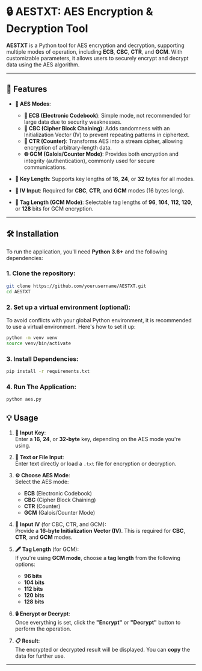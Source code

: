 # 🔒 **AESTXT: AES Encryption & Decryption Tool**

**AESTXT** is a Python tool for AES encryption and decryption, supporting multiple modes of operation, including **ECB**, **CBC**, **CTR**, and **GCM**. With customizable parameters, it allows users to securely encrypt and decrypt data using the AES algorithm.

---

## 🚀 **Features**

- **🔐 AES Modes**:
  - **📂 ECB (Electronic Codebook)**: Simple mode, not recommended for large data due to security weaknesses.
  - **🔗 CBC (Cipher Block Chaining)**: Adds randomness with an Initialization Vector (IV) to prevent repeating patterns in ciphertext.
  - **🔢 CTR (Counter)**: Transforms AES into a stream cipher, allowing encryption of arbitrary-length data.
  - **🌐 GCM (Galois/Counter Mode)**: Provides both encryption and integrity (authentication), commonly used for secure communications.

- **🔑 Key Length**: Supports key lengths of **16**, **24**, or **32** bytes for all modes.
- **🔐 IV Input**: Required for **CBC**, **CTR**, and **GCM** modes (16 bytes long).
- **📏 Tag Length (GCM Mode)**: Selectable tag lengths of **96**, **104**, **112**, **120**, or **128** bits for GCM encryption.

---

## 🛠️ **Installation**

To run the application, you'll need **Python 3.6+** and the following dependencies:

### 1. Clone the repository:

```bash
git clone https://github.com/yourusername/AESTXT.git
cd AESTXT
```
### 2. Set up a virtual environment (optional):

To avoid conflicts with your global Python environment, it is recommended to use a virtual environment. Here's how to set it up:

```bash
python -m venv venv
source venv/bin/activate
```
### 3. Install Dependencies:

```bash
pip install -r requirements.txt
```

### 4. Run The Application:

```bash
python aes.py
```
## 💡 **Usage**

1. **🔑 Input Key**:  
   Enter a **16**, **24**, or **32-byte** key, depending on the AES mode you're using.

2. **📄 Text or File Input**:  
   Enter text directly or load a `.txt` file for encryption or decryption.

3. **⚙️ Choose AES Mode**:  
   Select the AES mode:  
   - **ECB** (Electronic Codebook)  
   - **CBC** (Cipher Block Chaining)  
   - **CTR** (Counter)  
   - **GCM** (Galois/Counter Mode)

4. **🔑 Input IV** (for CBC, CTR, and GCM):  
   Provide a **16-byte Initialization Vector (IV)**. This is required for **CBC**, **CTR**, and **GCM** modes.

5. **🖋️ Tag Length** (for GCM):  
   If you're using **GCM mode**, choose a **tag length** from the following options:  
   - **96 bits**  
   - **104 bits**  
   - **112 bits**  
   - **120 bits**  
   - **128 bits**

6. **🔒 Encrypt or Decrypt**:  
   Once everything is set, click the **"Encrypt"** or **"Decrypt"** button to perform the operation.

7. **📋 Result**:  
   The encrypted or decrypted result will be displayed. You can **copy** the data for further use.

---


